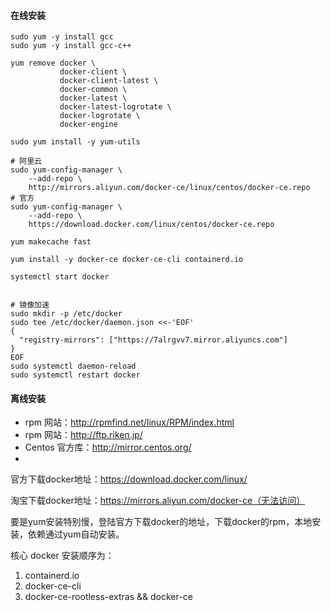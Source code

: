 #### 在线安装

```shell
sudo yum -y install gcc
sudo yum -y install gcc-c++

yum remove docker \
           docker-client \
           docker-client-latest \
           docker-common \
           docker-latest \
           docker-latest-logrotate \
           docker-logrotate \
           docker-engine
           
sudo yum install -y yum-utils

# 阿里云
sudo yum-config-manager \
    --add-repo \
    http://mirrors.aliyun.com/docker-ce/linux/centos/docker-ce.repo
# 官方
sudo yum-config-manager \
    --add-repo \
    https://download.docker.com/linux/centos/docker-ce.repo
    
yum makecache fast

yum install -y docker-ce docker-ce-cli containerd.io

systemctl start docker


# 镜像加速
sudo mkdir -p /etc/docker
sudo tee /etc/docker/daemon.json <<-'EOF'
{
  "registry-mirrors": ["https://7alrgvv7.mirror.aliyuncs.com"]
}
EOF
sudo systemctl daemon-reload
sudo systemctl restart docker
```





#### 离线安装

- rpm 网站：http://rpmfind.net/linux/RPM/index.html
- rpm 网站：http://ftp.riken.jp/
- Centos 官方库：http://mirror.centos.org/
- 

官方下载docker地址：https://download.docker.com/linux/

淘宝下载docker地址：https://mirrors.aliyun.com/docker-ce（无法访问）

要是yum安装特别慢，登陆官方下载docker的地址，下载docker的rpm，本地安装，依赖通过yum自动安装。

核心 docker 安装顺序为：

1. containerd.io
2. docker-ce-cli
3. docker-ce-rootless-extras && docker-ce

